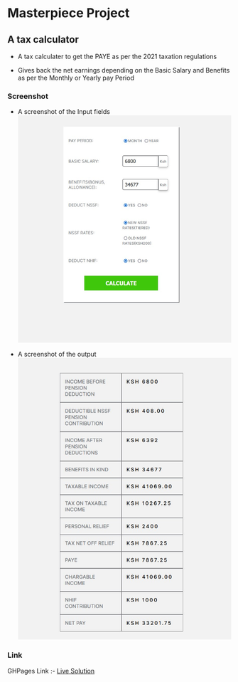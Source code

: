 # Masterpiece Project

## A tax calculator

- A tax calculater to get the PAYE as per the 2021 taxation regulations

- Gives back the net earnings depending on the Basic Salary and Benefits as per the Monthly or Yearly pay Period

### Screenshot

- A screenshot of the Input fields
  ![](./assets/Images/screenshot1.jpg)

- A screenshot of the output
  ![](./assets/Images/screenshot2.jpg)

### Link

GHPages Link :- [Live Solution]()
